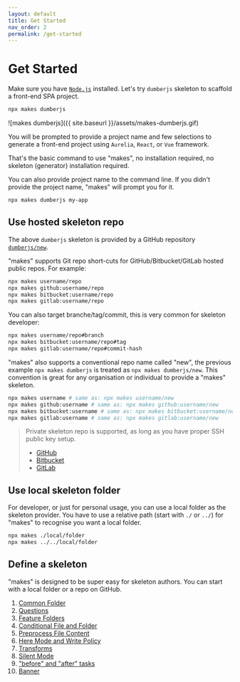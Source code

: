```yaml
---
layout: default
title: Get Started
nav_order: 2
permalink: /get-started
---
```


# Get Started

Make sure you have [`Node.js`](https://nodejs.org) installed. Let's try `dumberjs` skeleton to scaffold a front-end SPA project.

```bash
npx makes dumberjs
```

![makes dumberjs]({{ site.baseurl }}/assets/makes-dumberjs.gif)

You will be prompted to provide a project name and few selections to generate a front-end project using `Aurelia`, `React`, or `Vue` framework.

That's the basic command to use "makes", no installation required, no skeleton (generator) installation required.

You can also provide project name to the command line. If you didn't provide the project name, "makes" will prompt you for it.

```bash
npx makes dumberjs my-app
```

## Use hosted skeleton repo

The above `dumberjs` skeleton is provided by a GitHub repository [`dumberjs/new`](https://github.com/dumberjs/new).

"makes" supports Git repo short-cuts for GitHub/Bitbucket/GitLab hosted public repos. For example:

```bash
npx makes username/repo
npx makes github:username/repo
npx makes bitbucket:username/repo
npx makes gitlab:username/repo
```

You can also target branche/tag/commit, this is very common for skeleton developer:

```bash
npx makes username/repo#branch
npx makes bitbucket:username/repo#tag
npx makes gitlab:username/repo#commit-hash
```

"makes" also supports a conventional repo name called "new", the previous example `npx makes dumberjs` is treated as `npx makes dumberjs/new`. This convention is great for any organisation or individual to provide a "makes" skeleton.

```bash
npx makes username # same as: npx makes username/new
npx makes github:username # same as: npx makes github:username/new
npx makes bitbucket:username # same as: npx makes bitbucket:username/new
npx makes gitlab:username # same as: npx makes gitlab:username/new
```

> Private skeleton repo is supported, as long as you have proper SSH public key setup.
> - [GitHub](https://help.github.com/en/articles/connecting-to-github-with-ssh)
> - [Bitbucket](https://confluence.atlassian.com/bitbucket/set-up-an-ssh-key-728138079.html)
> - [GitLab](https://docs.gitlab.com/ee/ssh/)

## Use local skeleton folder

For developer, or just for personal usage, you can use a local folder as the skeleton provider. You have to use a relative path (start with `./` or `../`) for "makes" to recognise you want a local folder.

```bash
npx makes ./local/folder
npx makes ../../local/folder
```

## Define a skeleton

"makes" is designed to be super easy for skeleton authors. You can start with a local folder or a repo on GitHub.

1. [Common Folder](common-folder)
2. [Questions](questions)
3. [Feature Folders](feature-folders)
4. [Conditional File and Folder](conditional-file-and-folder)
5. [Preprocess File Content](preprocess-file-content)
6. [Here Mode and Write Policy](here-mode-and-write-policy)
7. [Transforms](transforms)
8. [Silent Mode](silent-mode)
9. ["before" and "after" tasks](before-and-after-tasks)
10. [Banner](banner)


